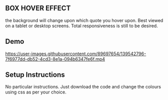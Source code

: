 ## BOX HOVER EFFECT 
the background will change upon which quote you hover upon. Best viewed on a tablet or desktop screens. Total responsiveness is still to be desired.

## Demo

https://user-images.githubusercontent.com/89697654/139542796-7f6977dd-db52-4cd3-8e1a-094b6347fe6f.mp4



## Setup Instructions
No particular instructions. Just download the code and change the colours using css as per your choice.

